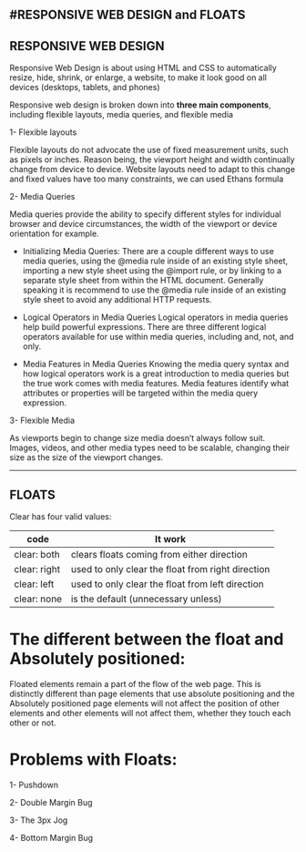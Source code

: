 #RESPONSIVE WEB DESIGN and FLOATS
----------------------
## RESPONSIVE WEB DESIGN

Responsive Web Design is about using HTML and CSS to automatically resize, hide, shrink, or enlarge, a website, to make it look good on all devices (desktops, tablets, and phones)

 Responsive web design is broken down into **three main components**, including flexible layouts, media queries, and flexible media

1- Flexible layouts

Flexible layouts do not advocate the use of fixed measurement units, such as pixels or inches. Reason being, the viewport height and width continually change from device to device. Website layouts need to adapt to this change and fixed values have too many constraints, we can used Ethans formula

2- Media Queries

Media queries provide the ability to specify different styles for individual browser and device circumstances, the width of the viewport or device orientation for example.

- Initializing Media Queries:
There are a couple different ways to use media queries, using the @media rule inside of an existing style sheet, importing a new style sheet using the @import rule, or by linking to a separate style sheet from within the HTML document. Generally speaking it is recommend to use the @media rule inside of an existing style sheet to avoid any additional HTTP requests.

- Logical Operators in Media Queries
Logical operators in media queries help build powerful expressions. There are three different logical operators available for use within media queries, including and, not, and only.

- Media Features in Media Queries
Knowing the media query syntax and how logical operators work is a great introduction to media queries but the true work comes with media features. Media features identify what attributes or properties will be targeted within the media query expression.

3- Flexible Media

As viewports begin to change size media doesn’t always follow suit. Images, videos, and other media types need to be scalable, changing their size as the size of the viewport changes.

-------------------------

## FLOATS
Clear has four valid values:

code         | It work
--------     |----------
clear: both  |  clears floats coming from either direction
clear: right |  used to only clear the float from right direction
clear: left  |  used to only clear the float from left direction
clear: none  | is the default (unnecessary unless)

# The different between the float and Absolutely positioned:

Floated elements remain a part of the flow of the web page. This is distinctly different than page elements that use absolute positioning and the Absolutely positioned page elements will not affect the position of other elements and other elements will not affect them, whether they touch each other or not.

# Problems with Floats:

1- Pushdown

2- Double Margin Bug

3- The 3px Jog

4- Bottom Margin Bug


